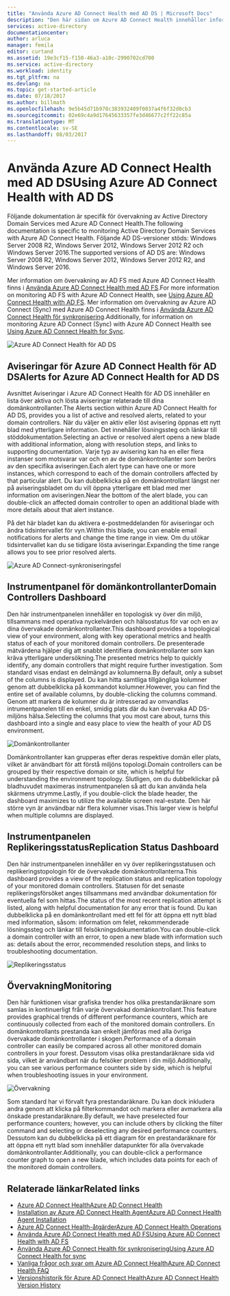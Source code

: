 ```yaml
---
title: "Använda Azure AD Connect Health med AD DS | Microsoft Docs"
description: "Den här sidan om Azure AD Connect Health innehåller information om hur du övervakar AD DS."
services: active-directory
documentationcenter: 
author: arluca
manager: femila
editor: curtand
ms.assetid: 19e3cf15-f150-46a3-a10c-2990702cd700
ms.service: active-directory
ms.workload: identity
ms.tgt_pltfrm: na
ms.devlang: na
ms.topic: get-started-article
ms.date: 07/18/2017
ms.author: billmath
ms.openlocfilehash: 9e5b45d71b978c383932409f0037a4f6f32d0cb3
ms.sourcegitcommit: 02e69c4a9d17645633357fe3d46677c2ff22c85a
ms.translationtype: MT
ms.contentlocale: sv-SE
ms.lasthandoff: 08/03/2017
---
```

# <a name="using-azure-ad-connect-health-with-ad-ds"></a><span data-ttu-id="38287-103">Använda Azure AD Connect Health med AD DS</span><span class="sxs-lookup"><span data-stu-id="38287-103">Using Azure AD Connect Health with AD DS</span></span>
<span data-ttu-id="38287-104">Följande dokumentation är specifik för övervakning av Active Directory Domain Services med Azure AD Connect Health.</span><span class="sxs-lookup"><span data-stu-id="38287-104">The following documentation is specific to monitoring Active Directory Domain Services with Azure AD Connect Health.</span></span> <span data-ttu-id="38287-105">Följande AD DS-versioner stöds: Windows Server 2008 R2, Windows Server 2012, Windows Server 2012 R2 och Windows Server 2016.</span><span class="sxs-lookup"><span data-stu-id="38287-105">The supported versions of AD DS are: Windows Server 2008 R2, Windows Server 2012, Windows Server 2012 R2, and Windows Server 2016.</span></span>

<span data-ttu-id="38287-106">Mer information om övervakning av AD FS med Azure AD Connect Health finns i [ Använda Azure AD Connect Health med AD FS](active-directory-aadconnect-health-adfs.md).</span><span class="sxs-lookup"><span data-stu-id="38287-106">For more information on monitoring AD FS with Azure AD Connect Health, see [Using Azure AD Connect Health with AD FS](active-directory-aadconnect-health-adfs.md).</span></span> <span data-ttu-id="38287-107">Mer information om övervakning av Azure AD Connect (Sync) med Azure AD Connect Health finns i [Använda Azure AD Connect Health för synkronisering](active-directory-aadconnect-health-sync.md).</span><span class="sxs-lookup"><span data-stu-id="38287-107">Additionally, for information on monitoring Azure AD Connect (Sync) with Azure AD Connect Health see [Using Azure AD Connect Health for Sync](active-directory-aadconnect-health-sync.md).</span></span>

![Azure AD Connect Health för AD DS](./media/active-directory-aadconnect-health/aadconnect-health-adds-entry.png)

## <a name="alerts-for-azure-ad-connect-health-for-ad-ds"></a><span data-ttu-id="38287-109">Aviseringar för Azure AD Connect Health för AD DS</span><span class="sxs-lookup"><span data-stu-id="38287-109">Alerts for Azure AD Connect Health for AD DS</span></span>
<span data-ttu-id="38287-110">Avsnittet Aviseringar i Azure AD Connect Health för AD DS innehåller en lista över aktiva och lösta aviseringar relaterade till dina domänkontrollanter.</span><span class="sxs-lookup"><span data-stu-id="38287-110">The Alerts section within Azure AD Connect Health for AD DS, provides you a list of active and resolved alerts, related to your domain controllers.</span></span> <span data-ttu-id="38287-111">När du väljer en aktiv eller löst avisering öppnas ett nytt blad med ytterligare information. Det innehåller lösningssteg och länkar till stöddokumentation.</span><span class="sxs-lookup"><span data-stu-id="38287-111">Selecting an active or resolved alert opens a new blade with additional information, along with resolution steps, and links to supporting documentation.</span></span> <span data-ttu-id="38287-112">Varje typ av avisering kan ha en eller flera instanser som motsvarar var och en av de domänkontrollanter som berörs av den specifika aviseringen.</span><span class="sxs-lookup"><span data-stu-id="38287-112">Each alert type can have one or more instances, which correspond to each of the domain controllers affected by that particular alert.</span></span> <span data-ttu-id="38287-113">Du kan dubbelklicka på en domänkontrollant längst ner på aviseringsbladet om du vill öppna ytterligare ett blad med mer information om aviseringen.</span><span class="sxs-lookup"><span data-stu-id="38287-113">Near the bottom of the alert blade, you can double-click an affected domain controller to open an additional blade with more details about that alert instance.</span></span>

<span data-ttu-id="38287-114">På det här bladet kan du aktivera e-postmeddelanden för aviseringar och ändra tidsintervallet för vyn.</span><span class="sxs-lookup"><span data-stu-id="38287-114">Within this blade, you can enable email notifications for alerts and change the time range in view.</span></span> <span data-ttu-id="38287-115">Om du utökar tidsintervallet kan du se tidigare lösta aviseringar.</span><span class="sxs-lookup"><span data-stu-id="38287-115">Expanding the time range allows you to see prior resolved alerts.</span></span>

![Azure AD Connect-synkroniseringsfel](./media/active-directory-aadconnect-health/aadconnect-health-adds-alerts.png)

## <a name="domain-controllers-dashboard"></a><span data-ttu-id="38287-117">Instrumentpanel för domänkontrollanter</span><span class="sxs-lookup"><span data-stu-id="38287-117">Domain Controllers Dashboard</span></span>
<span data-ttu-id="38287-118">Den här instrumentpanelen innehåller en topologisk vy över din miljö, tillsammans med operativa nyckelvärden och hälsostatus för var och en av dina övervakade domänkontrollanter.</span><span class="sxs-lookup"><span data-stu-id="38287-118">This dashboard provides a topological view of your environment, along with key operational metrics and health status of each of your monitored domain controllers.</span></span> <span data-ttu-id="38287-119">De presenterade mätvärdena hjälper dig att snabbt identifiera domänkontrollanter som kan kräva ytterligare undersökning.</span><span class="sxs-lookup"><span data-stu-id="38287-119">The presented metrics help to quickly identify, any domain controllers that might require further investigation.</span></span> <span data-ttu-id="38287-120">Som standard visas endast en delmängd av kolumnerna.</span><span class="sxs-lookup"><span data-stu-id="38287-120">By default, only a subset of the columns is displayed.</span></span> <span data-ttu-id="38287-121">Du kan hitta samtliga tillgängliga kolumner genom att dubbelklicka på kommandot kolumner.</span><span class="sxs-lookup"><span data-stu-id="38287-121">However, you can find the entire set of available columns, by double-clicking the columns command.</span></span> <span data-ttu-id="38287-122">Genom att markera de kolumner du är intresserad av omvandlas intrumentpanelen till en enkel, smidig plats där du kan övervaka AD DS-miljöns hälsa.</span><span class="sxs-lookup"><span data-stu-id="38287-122">Selecting the columns that you most care about, turns this dashboard into a single and easy place to view the health of your AD DS environment.</span></span>

![Domänkontrollanter](./media/active-directory-aadconnect-health/aadconnect-health-adds-domainsandsites-dashboard.png)

<span data-ttu-id="38287-124">Domänkontrollanter kan grupperas efter deras respektive domän eller plats, vilket är användbart för att förstå miljöns topologi.</span><span class="sxs-lookup"><span data-stu-id="38287-124">Domain controllers can be grouped by their respective domain or site, which is helpful for understanding the environment topology.</span></span> <span data-ttu-id="38287-125">Slutligen, om du dubbelklickar på bladhuvudet maximeras instrumentpanelen så att du kan använda hela skärmens utrymme.</span><span class="sxs-lookup"><span data-stu-id="38287-125">Lastly, if you double-click the blade header, the dashboard maximizes to utilize the available screen real-estate.</span></span> <span data-ttu-id="38287-126">Den här större vyn är användbar när flera kolumner visas.</span><span class="sxs-lookup"><span data-stu-id="38287-126">This larger view is helpful when multiple columns are displayed.</span></span>

## <a name="replication-status-dashboard"></a><span data-ttu-id="38287-127">Instrumentpanelen Replikeringsstatus</span><span class="sxs-lookup"><span data-stu-id="38287-127">Replication Status Dashboard</span></span>
<span data-ttu-id="38287-128">Den här instrumentpanelen innehåller en vy över replikeringsstatusen och replikeringstopologin för de övervakade domänkontrollanterna.</span><span class="sxs-lookup"><span data-stu-id="38287-128">This dashboard provides a view of the replication status and replication topology of your monitored domain controllers.</span></span> <span data-ttu-id="38287-129">Statusen för det senaste replikeringsförsöket anges tillsammans med användbar dokumentation för eventuella fel som hittas.</span><span class="sxs-lookup"><span data-stu-id="38287-129">The status of the most recent replication attempt is listed, along with helpful documentation for any error that is found.</span></span> <span data-ttu-id="38287-130">Du kan dubbelklicka på en domänkontrollant med ett fel för att öppna ett nytt blad med information, såsom: information om felet, rekommenderade lösningssteg och länkar till felsökningsdokumentation.</span><span class="sxs-lookup"><span data-stu-id="38287-130">You can double-click a domain controller with an error, to open a new blade with information such as: details about the error, recommended resolution steps, and links to troubleshooting documentation.</span></span>

![Replikeringsstatus](./media/active-directory-aadconnect-health/aadconnect-health-adds-replication.png)

## <a name="monitoring"></a><span data-ttu-id="38287-132">Övervakning</span><span class="sxs-lookup"><span data-stu-id="38287-132">Monitoring</span></span>
<span data-ttu-id="38287-133">Den här funktionen visar grafiska trender hos olika prestandaräknare som samlas in kontinuerligt från varje övervakad domänkontrollant.</span><span class="sxs-lookup"><span data-stu-id="38287-133">This feature provides graphical trends of different performance counters, which are continuously collected from each of the monitored domain controllers.</span></span> <span data-ttu-id="38287-134">En domänkontrollants prestanda kan enkelt jämföras med alla övriga övervakade domänkontrollanter i skogen.</span><span class="sxs-lookup"><span data-stu-id="38287-134">Performance of a domain controller can easily be compared across all other monitored domain controllers in your forest.</span></span> <span data-ttu-id="38287-135">Dessutom visas olika prestandaräknare sida vid sida, vilket är användbart när du felsöker problem i din miljö.</span><span class="sxs-lookup"><span data-stu-id="38287-135">Additionally, you can see various performance counters side by side, which is helpful when troubleshooting issues in your environment.</span></span>

![Övervakning](./media/active-directory-aadconnect-health/aadconnect-health-adds-monitoring.png)

<span data-ttu-id="38287-137">Som standard har vi förvalt fyra prestandaräknare. Du kan dock inkludera andra genom att klicka på filterkommandot och markera eller avmarkera alla önskade prestandaräknare.</span><span class="sxs-lookup"><span data-stu-id="38287-137">By default, we have preselected four performance counters; however, you can include others by clicking the filter command and selecting or deselecting any desired performance counters.</span></span> <span data-ttu-id="38287-138">Dessutom kan du dubbelklicka på ett diagram för en prestandaräknare för att öppna ett nytt blad som innehåller datapunkter för alla övervakade domänkontrollanter.</span><span class="sxs-lookup"><span data-stu-id="38287-138">Additionally, you can double-click a performance counter graph to open a new blade, which includes data points for each of the monitored domain controllers.</span></span>

## <a name="related-links"></a><span data-ttu-id="38287-139">Relaterade länkar</span><span class="sxs-lookup"><span data-stu-id="38287-139">Related links</span></span>
* [<span data-ttu-id="38287-140">Azure AD Connect Health</span><span class="sxs-lookup"><span data-stu-id="38287-140">Azure AD Connect Health</span></span>](active-directory-aadconnect-health.md)
* [<span data-ttu-id="38287-141">Installation av Azure AD Connect Health Agent</span><span class="sxs-lookup"><span data-stu-id="38287-141">Azure AD Connect Health Agent Installation</span></span>](active-directory-aadconnect-health-agent-install.md)
* [<span data-ttu-id="38287-142">Azure AD Connect Health-åtgärder</span><span class="sxs-lookup"><span data-stu-id="38287-142">Azure AD Connect Health Operations</span></span>](active-directory-aadconnect-health-operations.md)
* [<span data-ttu-id="38287-143">Använda Azure AD Connect Health med AD FS</span><span class="sxs-lookup"><span data-stu-id="38287-143">Using Azure AD Connect Health with AD FS</span></span>](active-directory-aadconnect-health-adfs.md)
* [<span data-ttu-id="38287-144">Använda Azure AD Connect Health för synkronisering</span><span class="sxs-lookup"><span data-stu-id="38287-144">Using Azure AD Connect Health for sync</span></span>](active-directory-aadconnect-health-sync.md)
* [<span data-ttu-id="38287-145">Vanliga frågor och svar om Azure AD Connect Health</span><span class="sxs-lookup"><span data-stu-id="38287-145">Azure AD Connect Health FAQ</span></span>](active-directory-aadconnect-health-faq.md)
* [<span data-ttu-id="38287-146">Versionshistorik för Azure AD Connect Health</span><span class="sxs-lookup"><span data-stu-id="38287-146">Azure AD Connect Health Version History</span></span>](active-directory-aadconnect-health-version-history.md)

